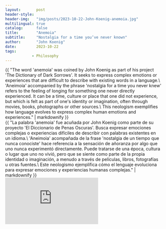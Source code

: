 ```yaml
---
layout:       post
header-style: 
header-img:   "img/posts/2023-10-22-John-Koenig-anemoia.jpg"
multilingual: true
catalog:      false
title:        "Anemoia"
subtitle:     "Nostalgia for a time you’ve never known"
author:       "John Koenig"
date:         2023-10-22 
tags:
            - Philosophy
---
```


<div class="en post-container">
    {{ "The word 'anemoia' was coined by John Koenig as part of his project 'The Dictionary of Dark Sorrows'. It seeks to express complex emotions or experiences that are difficult to describe with existing words in a language.\
    'Aneimoia' accompanied by the phrase 'nostalgia for a time you never knew' refers to the feeling of longing for something one never directly experienced. It can be a time, culture or place that one did not experience, but which is felt as part of one's identity or imagination, often through movies, books, photographs or other sources.\
    This neologism exemplifies how language evolves to express complex human emotions and experiences." | markdownify }}
</div>

<div class="es post-container">
    {{ "La palabra 'anemoia' fue acuñada por John Koenig como parte de su proyecto 'El Diccionario de Penas Oscuras'. Busca expresar emociones complejas o experiencias difíciles de describir con palabras existentes en un idioma.\
    'Aneimoia' acompañada de la frase 'nostalgia de un tiempo que nunca conociste' hace referencia a la sensación de añoranza por algo que uno nunca experimentó directamente. Puede tratarse de una época, cultura o lugar que uno no vivió, pero que se siente como parte de la propia identidad o imaginación, a menudo a través de películas, libros, fotografías u otras fuentes.\
    Este neologismo ejemplifica cómo el lenguaje evoluciona para expresar emociones y experiencias humanas complejas." | markdownify }}
</div>

<div class="iframe-youtube"><iframe src="https://www.youtube-nocookie.com/embed/wH6ZCIRjI14?si=eCTKcdGN18LICXm0&amp;controls=0" title="YouTube video player" frameborder="0" allow="accelerometer; autoplay; clipboard-write; encrypted-media; gyroscope; picture-in-picture; web-share" allowfullscreen></iframe></div>